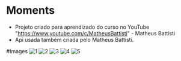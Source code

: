 # Moments

- Projeto criado para aprendizado do curso no YouTube "https://www.youtube.com/c/MatheusBattisti" - Matheus Battisti
- Api usada também criada pelo Matheus Battisti.

#Images
![1](https://user-images.githubusercontent.com/80997263/200929173-34186eca-1db0-4c93-94c7-13c092c4a29b.png)
![2](https://user-images.githubusercontent.com/80997263/200929184-c26a4af1-482f-47ea-b88c-9dfdb94fa48c.png)
![3](https://user-images.githubusercontent.com/80997263/200929192-fc4e373d-aa63-436c-a44b-6d06685ae45c.png)
![4](https://user-images.githubusercontent.com/80997263/200929203-75de0e86-5118-433c-8dc7-028a2e00e840.png)
![5](https://user-images.githubusercontent.com/80997263/200929215-6d0bcfe1-77e7-45a2-b8cc-f7c4b689d057.png)
